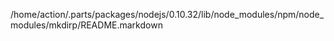 /home/action/.parts/packages/nodejs/0.10.32/lib/node_modules/npm/node_modules/mkdirp/README.markdown
